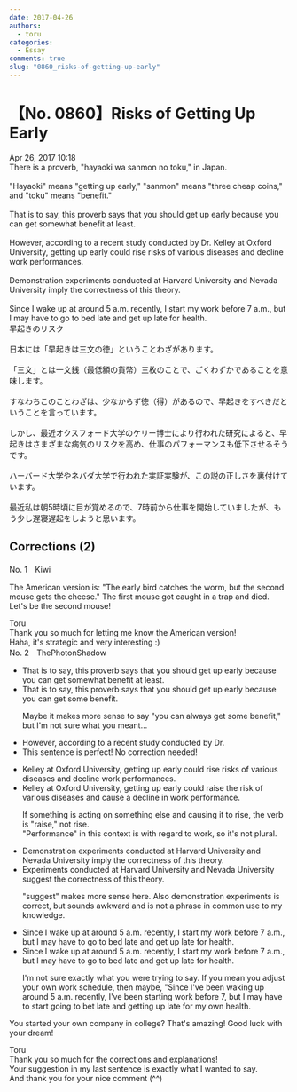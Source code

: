 ```yaml
---
date: 2017-04-26
authors:
  - toru
categories:
  - Essay
comments: true
slug: "0860_risks-of-getting-up-early"
---
```


# 【No. 0860】Risks of Getting Up Early
<div class="date">Apr 26, 2017 10:18</div>
<div id="post"><div id="body_show_ori">
There is a proverb, "hayaoki wa sanmon no toku," in Japan.<br/><br/>"Hayaoki" means "getting up early," "sanmon" means "three cheap coins," and "toku" means "benefit."<br/><br/>That is to say, this proverb says that you should get up early because you can get somewhat benefit at least.<br/><br/>However, according to a recent study conducted by Dr. Kelley at Oxford University, getting up early could rise risks of various diseases and decline work performances.<br/><br/>Demonstration experiments conducted at Harvard University and Nevada University imply the correctness of this theory.<br/><br/>Since I wake up at around 5 a.m. recently, I start my work before 7 a.m., but I may have to go to bed late and get up late for health.
</div></div>

<!-- more -->

<div id="post_ja"><div id="body_show_mo">
早起きのリスク<br/><br/>日本には「早起きは三文の徳」ということわざがあります。<br/><br/>「三文」とは一文銭（最低額の貨幣）三枚のことで、ごくわずかであることを意味します。<br/><br/>すなわちこのことわざは、少なからず徳（得）があるので、早起きをすべきだということを言っています。<br/><br/>しかし、最近オクスフォード大学のケリー博士により行われた研究によると、早起きはさまざまな病気のリスクを高め、仕事のパフォーマンスも低下させるそうです。<br/><br/>ハーバード大学やネバダ大学で行われた実証実験が、この説の正しさを裏付けています。<br/><br/>最近私は朝5時頃に目が覚めるので、7時前から仕事を開始していましたが、もう少し遅寝遅起をしようと思います。
</div></div>

## Corrections (2)
<div id="block"><div class="first_name"> No. 1　<span class="just_name">Kiwi</span></div><div id="block2">
<p class="comment_small">
 The American version is: "The early bird catches the worm, but the second mouse gets the cheese." The first mouse got caught in a trap and died. Let's be the second mouse!
</p>

</div><div class="name"><span class="just_name">Toru</span><br>
Thank you so much for letting me know the American version!<br/>Haha, it's strategic and very interesting :)
</div>
</div>
<div id="block"><div class="first_name"> No. 2　<span class="just_name">ThePhotonShadow</span></div><div id="block2">
<ul class="correction_field">
<li class="incorrect">That is to say, this proverb says that you should get up early because you can get somewhat benefit at least.</li>
<li class="corrected correct">
That is to say, this proverb says that you should get up early because you can get some benefit.
<p class="correction_comment">Maybe it makes more sense to say "you can always get some benefit," but I'm not sure what you meant...</p>
</li>
</ul>
<ul class="correction_field">
<li class="incorrect">However, according to a recent study conducted by Dr.</li>
<li class="corrected perfect">This sentence is perfect! No correction needed!</li>
</ul>
<ul class="correction_field">
<li class="incorrect">Kelley at Oxford University, getting up early could rise risks of various diseases and decline work performances.</li>
<li class="corrected correct">
Kelley at Oxford University, getting up early could raise the risk of various diseases and cause a decline in work performance.
<p class="correction_comment">If something is acting on something else and causing it to rise, the verb is "raise," not rise. <br/>"Performance" in this context is with regard to work, so it's not plural.</p>
</li>
</ul>
<ul class="correction_field">
<li class="incorrect">Demonstration experiments conducted at Harvard University and Nevada University imply the correctness of this theory.</li>
<li class="corrected correct">
Experiments conducted at Harvard University and Nevada University suggest the correctness of this theory.
<p class="correction_comment">"suggest" makes more sense here. Also demonstration experiments is correct, but sounds awkward and is not a phrase in common use to my knowledge.</p>
</li>
</ul>
<ul class="correction_field">
<li class="incorrect">Since I wake up at around 5 a.m. recently, I start my work before 7 a.m., but I may have to go to bed late and get up late for health.</li>
<li class="corrected correct">
Since I wake up at around 5 a.m. recently, I start my work before 7 a.m., but I may have to go to bed late and get up late for health.
<p class="correction_comment">I'm not sure exactly what you were trying to say. If you mean you adjust your own work schedule, then maybe, "Since I've been waking up around 5 a.m. recently, I've been starting work before 7, but I may have to start going to bet late and getting up late for my own health.</p>
</li>
</ul>
<p class="comment_small">
 You started your own company in college? That's amazing! Good luck with your dream!
</p>

</div><div class="name"><span class="just_name">Toru</span><br>
Thank you so much for the corrections and explanations!<br/>Your suggestion in my last sentence is exactly what I wanted to say.<br/>And thank you for your nice comment (^^)
</div>
</div>

